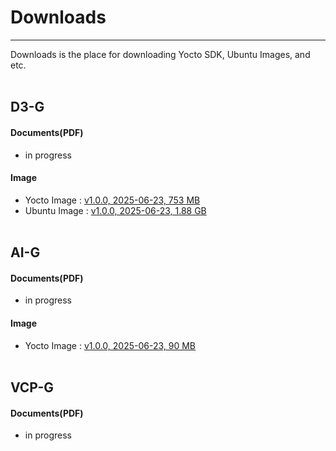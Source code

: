 # Downloads
---
Downloads is the place for downloading Yocto SDK, Ubuntu Images, and etc.
<br/><br/>

## D3-G
#### Documents(PDF)
- in progress
#### Image 
- Yocto Image : [v1.0.0, 2025-06-23, 753 MB](https://drive.google.com/file/d/1bID3nKIiy5MzE_36TO3gYhsazZQE6SPX/view?usp=drive_link)
- Ubuntu Image : [v1.0.0, 2025-06-23, 1.88 GB](https://drive.google.com/file/d/1oc2qwaXUt6-QDME3s5WXKVHzAg4xqVyc/view?usp=drive_link)
<br/><br/>

## AI-G
#### Documents(PDF)
- in progress

#### Image
- Yocto Image : [v1.0.0, 2025-06-23, 90 MB](https://drive.google.com/file/d/128uuM6AzivaPEtl8U8K4miWNOtzRtxJa/view?usp=drive_link)
<br/><br/>


## VCP-G
#### Documents(PDF)
- in progress
